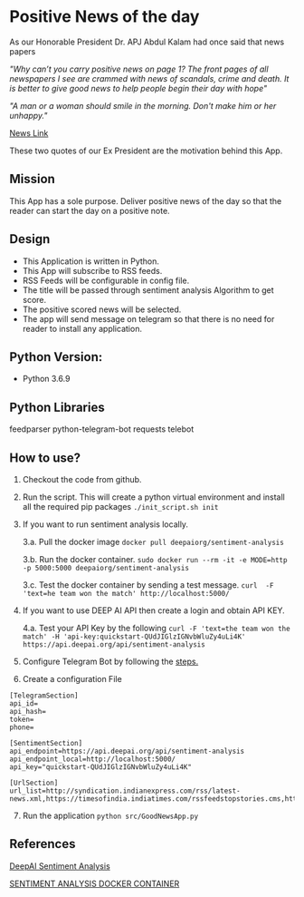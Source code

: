 # Positive News of the day

As our Honorable President Dr. APJ Abdul Kalam had once said that news papers

_"Why can’t you carry positive news on page 1? The front pages of all newspapers I see are crammed with news of scandals, crime and death. It is better to give good news to help people begin their day with hope"_

_"A man or a woman should smile in the morning. Don't make
him or her unhappy."_

[ News Link](https://www.news18.com/news/india/give-your-readers-positive-reports-kalam-461287.html)


These two quotes of our Ex President are the motivation behind this App.

## Mission 
This App has a sole purpose. Deliver positive news of the day so that the reader can start the day on a positive note.

## Design
* This Application is written in Python.
* This App will subscribe to RSS feeds.
* RSS Feeds will be configurable in config file.
* The title will be passed through sentiment analysis Algorithm to get score.
* The positive scored news will be selected.
* The app will send message on telegram so that there is no need for reader to install any application.

## Python Version:
* Python 3.6.9

## Python Libraries
feedparser
python-telegram-bot
requests
telebot

## How to use?

1. Checkout the code from github.
2. Run the script. This will create a python virtual environment and install all the required pip packages
`./init_script.sh init`
3. If you want to run sentiment analysis locally.
    
    3.a. Pull the docker image
`docker pull deepaiorg/sentiment-analysis`
    
    3.b. Run the docker container.
`sudo docker run --rm -it -e MODE=http -p 5000:5000 deepaiorg/sentiment-analysis`
    
    3.c. Test the docker container by sending a test message.
`curl  -F 'text=he team won the match' http://localhost:5000/`
4. If you want to use DEEP AI API then create a login and obtain API KEY.

    4.a.  Test your API Key by the following
`curl -F 'text=the team won the match' -H 'api-key:quickstart-QUdJIGlzIGNvbWluZy4uLi4K' https://api.deepai.org/api/sentiment-analysis`
5. Configure Telegram Bot by following the
[steps.](https://www.geeksforgeeks.org/send-message-to-telegram-user-using-python/)

6. Create a configuration File
```
[TelegramSection]
api_id=
api_hash=
token=
phone=

[SentimentSection]
api_endpoint=https://api.deepai.org/api/sentiment-analysis
api_endpoint_local=http://localhost:5000/
api_key="quickstart-QUdJIGlzIGNvbWluZy4uLi4K"

[UrlSection]
url_list=http://syndication.indianexpress.com/rss/latest-news.xml,https://timesofindia.indiatimes.com/rssfeedstopstories.cms,https://www.thehindu.com/news/feeder/default.rss,https://newsonair.gov.in/Top_rss.aspx
```

7. Run the application
`python src/GoodNewsApp.py`


## References
[DeepAI Sentiment Analysis](https://deepai.org/machine-learning-model/sentiment-analysis)

[SENTIMENT ANALYSIS DOCKER CONTAINER](https://hub.docker.com/r/deepaiorg/sentiment-analysis)

